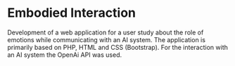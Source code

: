 # Embodied Interaction

Development of a web application for a user study about the role of emotions while communicating with an AI system. The application is primarily based on PHP, HTML and CSS (Bootstrap). For the interaction with an AI system the OpenAi API was used. 

